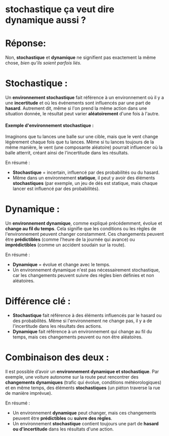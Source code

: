 # stochastique ça veut dire dynamique aussi ?

# Réponse: 

Non, **stochastique** et **dynamique** ne signifient pas exactement la même chose, *bien qu'ils soient parfois liés.*

# Stochastique :
Un **environnement stochastique** fait référence à un environnement où il y a une **incertitude** et où les événements sont influencés par une part de **hasard**. Autrement dit, même si l'on prend la même action dans une situation donnée, le résultat peut varier **aléatoirement** d'une fois à l'autre.

#### Exemple d'environnement stochastique :
Imaginons que tu lances une balle sur une cible, mais que le vent change légèrement chaque fois que tu lances. Même si tu lances toujours de la même manière, le vent (une composante aléatoire) pourrait influencer où la balle atterrit, créant ainsi de l'incertitude dans les résultats.

En résumé :
- **Stochastique** = incertain, influencé par des probabilités ou du hasard.
- Même dans un environnement **statique**, il peut y avoir des éléments **stochastiques** (par exemple, un jeu de dés est statique, mais chaque lancer est influencé par des probabilités).

# Dynamique :
Un **environnement dynamique**, comme expliqué précédemment, évolue et **change au fil du temps**. Cela signifie que les conditions ou les règles de l'environnement peuvent changer constamment. Ces changements peuvent être **prédictibles** (comme l'heure de la journée qui avance) ou **imprédictibles** (comme un accident soudain sur la route).

En résumé :
- **Dynamique** = évolue et change avec le temps.
- Un environnement dynamique n'est pas nécessairement stochastique, car les changements peuvent suivre des règles bien définies et non aléatoires.

# Différence clé :
- **Stochastique** fait référence à des éléments influencés par le hasard ou des probabilités. Même si l'environnement ne change pas, il y a de l'incertitude dans les résultats des actions.
- **Dynamique** fait référence à un environnement qui change au fil du temps, mais ces changements peuvent ou non être aléatoires.

# Combinaison des deux :
Il est possible d’avoir un **environnement dynamique et stochastique**. Par exemple, une voiture autonome sur la route peut rencontrer des **changements dynamiques** (trafic qui évolue, conditions météorologiques) et en même temps, des éléments **stochastiques** (un piéton traverse la rue de manière imprévue).

En résumé :
- Un environnement **dynamique** peut changer, mais ces changements peuvent être **prédictibles** ou **suivre des règles**.
- Un environnement **stochastique** contient toujours une part de **hasard ou d'incertitude** dans les résultats d'une action.



